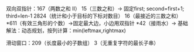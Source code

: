 双向双指针：167（两数之和 II） 
          15（三数之和）-> 固定first; second=first+1; third=len-1
          2824（统计和小于目标的下标对数目） 
          16（最接近的三数之和）
          *611（有效三角形的个数）->固定最大边，小边用双指针
          *42（接雨水）-> 基础解法：动态规划，按列计算：min(leftmax,rightmax)

滑动窗口：209（长度最小的子数组）
        3（无重复字符的最长子串）